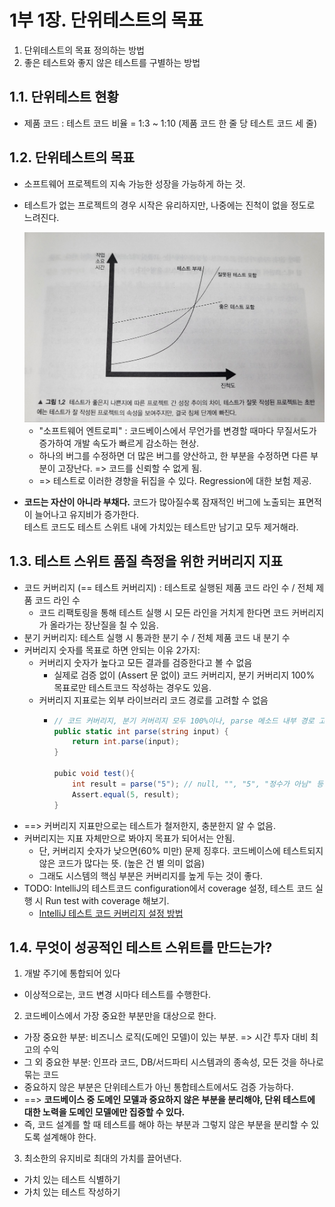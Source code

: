 # 1부 1장. 단위테스트의 목표

1. 단위테스트의 목표 정의하는 방법
2. 좋은 테스트와 좋지 않은 테스트를 구별하는 방법

## 1.1. 단위테스트 현황
- 제품 코드 : 테스트 코드 비율 = 1:3 ~ 1:10 (제품 코드 한 줄 당 테스트 코드 세 줄)


## 1.2. 단위테스트의 목표
- 소프트웨어 프로젝트의 지속 가능한 성장을 가능하게 하는 것.
- 테스트가 없는 프로젝트의 경우 시작은 유리하지만, 나중에는 진척이 없을 정도로 느려진다.

  <img src="../static/1-1_software-entropy.jpeg" width="500">
  
  - "소프트웨어 엔트로피" : 코드베이스에서 무언가를 변경할 때마다 무질서도가 증가하여 개발 속도가 빠르게 감소하는 현상.
  - 하나의 버그를 수정하면 더 많은 버그를 양산하고, 한 부분을 수정하면 다른 부분이 고장난다. => 코드를 신뢰할 수 없게 됨.
  - => 테스트로 이러한 경향을 뒤집을 수 있다. Regression에 대한 보험 제공.
- **코드는 자산이 아니라 부채다.** 코드가 많아질수록 잠재적인 버그에 노출되는 표면적이 늘어나고 유지비가 증가한다.     
   테스트 코드도 테스트 스위트 내에 가치있는 테스트만 남기고 모두 제거해라. 
  
## 1.3. 테스트 스위트 품질 측정을 위한 커버리지 지표
- 코드 커버리지 (== 테스트 커버리지) : 테스트로 실행된 제품 코드 라인 수 / 전체 제품 코드 라인 수
  - 코드 리팩토링을 통해 테스트 실행 시 모든 라인을 거치게 한다면 코드 커버리지가 올라가는 장난질을 칠 수 있음.
- 분기 커버리지: 테스트 실행 시 통과한 분기 수 / 전체 제품 코드 내 분기 수
- 커버리지 숫자를 목표로 하면 안되는 이유 2가지:
  - 커버리지 숫자가 높다고 모든 결과를 검증한다고 볼 수 없음
    - 실제로 검증 없이 (Assert 문 없이) 코드 커버리지, 분기 커버리지 100% 목표로만 테스트코드 작성하는 경우도 있음.
  - 커버리지 지표로는 외부 라이브러리 코드 경로를 고려할 수 없음
    - ```c#
      // 코드 커버리지, 분기 커버리지 모두 100%이나, parse 메소드 내부 경로 고려 못함.
      public static int parse(string input) {
          return int.parse(input); 
      }

      pubic void test(){
          int result = parse("5"); // null, "", "5", "정수가 아님" 등 여러 엣지케이스가 있음.
          Assert.equal(5, result);
      }
      ```
- ==> 커버리지 지표만으로는 테스트가 철저한지, 충분한지 알 수 없음.
- 커버리지는 지표 자체만으로 봐야지 목표가 되어서는 안됨.
  - 단, 커버리지 숫자가 낮으면(60% 미만) 문제 징후다. 코드베이스에 테스트되지 않은 코드가 많다는 뜻. (높은 건 별 의미 없음) 
  - 그래도 시스템의 핵심 부분은 커버리지를 높게 두는 것이 좋다.
- TODO: IntelliJ의 테스트코드 configuration에서 coverage 설정, 테스트 코드 실행 시 Run test with coverage 해보기.
  - [IntelliJ 테스트 코드 커버리지 설정 방법](https://seungpnag.tistory.com/5)

## 1.4. 무엇이 성공적인 테스트 스위트를 만드는가?
1. 개발 주기에 통합되어 있다
  - 이상적으로는, 코드 변경 시마다 테스트를 수행한다.
2. 코드베이스에서 가장 중요한 부분만을 대상으로 한다.
  - 가장 중요한 부분: 비즈니스 로직(도메인 모델)이 있는 부분. => 시간 투자 대비 최고의 수익
  - 그 외 중요한 부분: 인프라 코드, DB/서드파티 시스템과의 종속성, 모든 것을 하나로 묶는 코드
  - 중요하지 않은 부분은 단위테스트가 아닌 통합테스트에서도 검증 가능하다.
  - ==> **코드베이스 중 도메인 모델과 중요하지 않은 부분을 분리해야, 단위 테스트에 대한 노력을 도메인 모델에만 집중할 수 있다.**
  - 즉, 코드 설계를 할 때 테스트를 해야 하는 부분과 그렇지 않은 부분을 분리할 수 있도록 설계해야 한다.
3. 최소한의 유지비로 최대의 가치를 끌어낸다.
  - 가치 있는 테스트 식별하기
  - 가치 있는 테스트 작성하기

